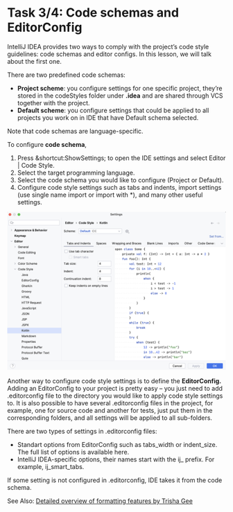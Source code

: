 # Task 3/4: Code schemas and EditorConfig

IntelliJ IDEA provides two ways to comply with the project’s code style guidelines: code schemas and editor configs.
In this lesson, we will talk about the first one.

There are two predefined code schemas:
 - **Project scheme**: you configure settings for one specific project, they’re stored in the codeStyles folder under **.idea** and are shared through VCS together with the project.
 - **Default scheme**: you configure settings that could be applied to all projects you work on in IDE that have Default schema selected.

Note that code schemas are language-specific.

To configure **code schema**,
1. Press &shortcut:ShowSettings; to open the IDE settings and select Editor | Code Style.
2. Select the target programming language.
3. Select the code schema you would like to configure (Project or Default).
4. Configure code style settings such as tabs and indents, import settings (use single name import or import with *), and many other useful settings.

![Code Style](../../util/src/test/resources/images/imageCodeStyle.png)

Another way to configure code style settings is to define the **EditorConfig.**
Adding an EditorConfig to your project is pretty easy – you just need to add .editorconfig file to the directory you
would like to apply code style settings to. It is also possible to have several .editorconfig files in the project,
for example, one for source code and another for tests, just put them in the corresponding folders, and all settings
will be applied to all sub-folders.

There are two types of settings in .editorconfig files:
- Standart options from EditorConfig such as tabs_width or indent_size. The full list of options is available here.
- IntelliJ IDEA-specific options, their names start with the ij_ prefix. For example, ij_smart_tabs.

If some setting is not configured in .editorconfig, IDE takes it from the code schema.

See Also: [Detailed overview of formatting features by Trisha Gee ](https://blog.jetbrains.com/idea/2020/06/code-formatting/)
